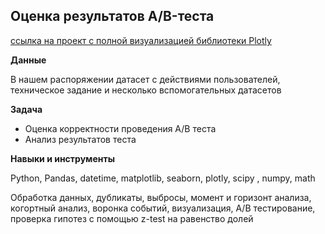 ## Оценка результатов A/B-теста 

[ссылка на проект с полной визуализацией библиотеки Plotly](https://nbviewer.org/github/YuliyaSterh/Yandex_Practicum_Data_Analist/tree/master/15_%D0%92%D1%8B%D0%BF%D1%83%D1%81%D0%BA%D0%BD%D0%BE%D0%B9%20%D0%BF%D1%80%D0%BE%D0%B5%D0%BA%D1%82_%20AB_test/)

**Данные**

В нашем распоряжении датасет с действиями пользователей, техническое задание и несколько вспомогательных датасетов

**Задача**   

  - Оценка корректности проведения А/В теста 
  - Анализ результатов теста


**Навыки и инструменты**  

Python, Pandas, datetime, matplotlib, seaborn, plotly, scipy , numpy, math

Обработка данных, дубликаты, выбросы, момент и горизонт анализа, когортный анализ, воронка событий, визуализация, А/В тестирование, проверка гипотез с помощью z-test на равенство долей

